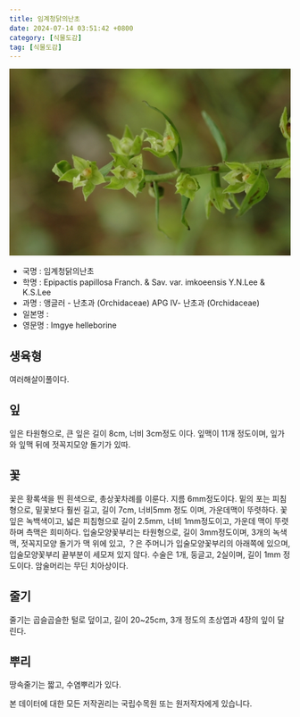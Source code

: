 ```yaml
---
title: 임계청닭의난초
date: 2024-07-14 03:51:42 +0800
category: [식물도감]
tag: [식물도감]
---
```




![임계청닭의난초](/assets/img/fileUpload/plants/basic/Orchidaceae/Epipactis/22948/22948_1_th2.JPG)
- 국명 : 임계청닭의난초
- 학명 : Epipactis papillosa Franch. & Sav. var. imkoeensis Y.N.Lee & K.S.Lee
- 과명 : 앵글러 - 난초과 (Orchidaceae) APG Ⅳ- 난초과 (Orchidaceae)
- 일본명 : 
- 영문명 : Imgye helleborine


## 생육형
여러해살이풀이다.
## 잎
잎은 타원형으로, 큰 잎은 길이 8cm, 너비 3cm정도 이다. 잎맥이 11개 정도이며, 잎가와 잎맥 뒤에 젓꼭지모양 돌기가 있따.
## 꽃
꽃은 황록색을 띈 흰색으로, 총상꽃차례를 이룬다. 지름 6mm정도이다. 밑의 포는 피침형으로, 밑꽃보다 훨씬 길고, 길이 7cm, 너비5mm 정도 이며, 가운데맥이 뚜렷하다. 꽃잎은 녹백색이고, 넓은 피침형으로 길이 2.5mm, 너비 1mm정도이고, 가운데 맥이 뚜렷하며 측맥은 희미하다. 입술모양꽃부리는 타원형으로, 길이 3mm정도이며, 3개의 녹색맥, 젓꼭지모양 돌기가 맥 위에 있고, ？은 주머니가 입술모양꽃부리의 아래쪽에 있으며, 입술모양꽃부리 끝부분이 세모져 있지 않다. 수술은 1개, 둥글고, 2실이며, 길이 1mm 정도이다. 암술머리는 무딘 치아상이다.
## 줄기
줄기는 곱슬곱슬한 털로 덮이고, 길이 20~25cm, 3개 정도의 초상엽과 4장의 잎이 달린다. 
## 뿌리
땅속줄기는 짧고, 수염뿌리가 있다.






본 데이터에 대한 모든 저작권리는 국립수목원 또는 원저작자에게 있습니다.
